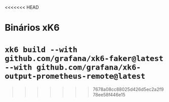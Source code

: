<<<<<<< HEAD
# Binários xK6

`xk6 build --with github.com/grafana/xk6-faker@latest --with github.com/grafana/xk6-output-prometheus-remote@latest`
=======

>>>>>>> 7678a08cc88025d426d5ec2a2f978ee58f446e15
